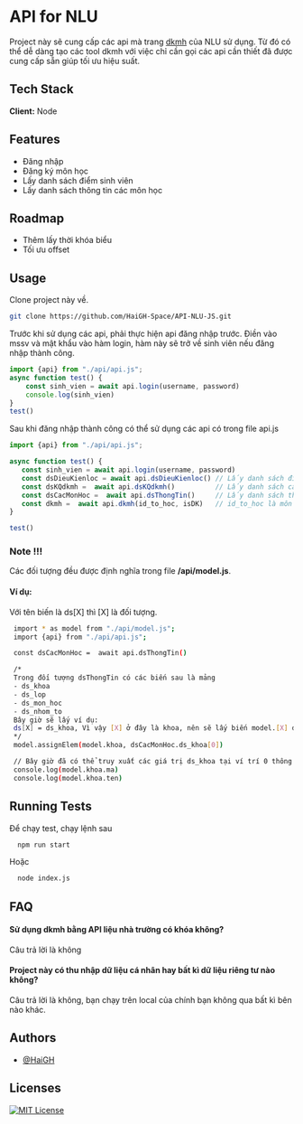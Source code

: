 
# API for NLU

Project này sẽ cung cấp các api mà trang [dkmh](https://dkmh.hcmuaf.edu.vn/) của NLU sử dụng. Từ đó có thể dễ dàng tạo các tool dkmh với việc chỉ cần gọi các api cần thiết đã được cung cấp sẵn giúp tối ưu hiệu suất.



## Tech Stack

**Client:** Node



## Features

- Đăng nhập
- Đăng ký môn học
- Lấy danh sách điểm sinh viên
- Lấy danh sách thông tin các môn học



## Roadmap

- Thêm lấy thời khóa biểu
- Tối ưu offset



## Usage

Clone project này về.

```bash
git clone https://github.com/HaiGH-Space/API-NLU-JS.git
```
Trước khi sử dụng các api, phải thực hiện api đăng nhập trước.
Điền vào mssv và mật khẩu vào hàm login, hàm này sẽ trở về sinh viên nếu đăng nhập thành công.
```javascript
import {api} from "./api/api.js";
async function test() {
    const sinh_vien = await api.login(username, password)
    console.log(sinh_vien)
}
test()
```
Sau khi đăng nhập thành công có thể sử dụng các api có trong file api.js
 ```javascript
import {api} from "./api/api.js";

async function test() {
    const sinh_vien = await api.login(username, password)
    const dsDieuKienloc = await api.dsDieuKienloc() // Lấy danh sách điều kiện lọc 
    const dsKQdkmh =  await api.dsKQdkmh()          // Lấy danh sách các kết quả đăng ký môn học
    const dsCacMonHoc =  await api.dsThongTin()     // Lấy danh sách thông tin về các môn học như: ds_lop, ds_mon_hoc, ds_nhom_to, ds_khoa
    const dkmh =  await api.dkmh(id_to_hoc, isDK)   // id_to_hoc là môn muốn thực thi lấy được thông qua dsCacMonHoc, isDK nếu là true thì thực thi dk môn, false thì sẽ hủy dk môn
}

test()
```
### Note !!!


Các đối tượng đều được định nghĩa trong file **/api/model.js**.

#### Ví dụ:
Với tên biến là ds[X] thì [X] là đối tượng.


```bash
 import * as model from "./api/model.js";
 import {api} from "./api/api.js";

 const dsCacMonHoc =  await api.dsThongTin()

 /* 
 Trong đối tượng dsThongTin có các biến sau là mảng
 - ds_khoa
 - ds_lop
 - ds_mon_hoc
 - ds_nhom_to
 Bây giờ sẽ lấy ví dụ:
 ds[X] = ds_khoa, Vì vậy [X] ở đây là khoa, nên sẽ lấy biến model.[X] để gán
 */  
 model.assignElem(model.khoa, dsCacMonHoc.ds_khoa[0])

 // Bây giờ đã có thể truy xuất các giá trị ds_khoa tại ví trí 0 thông qua biến khoa trong model
 console.log(model.khoa.ma)
 console.log(model.khoa.ten)
 ```

## Running Tests

Để chạy test, chạy lệnh sau

```bash
  npm run start
```

Hoặc

```bash
  node index.js
```


## FAQ

#### Sử dụng dkmh bằng API liệu nhà trường có khóa không?

Câu trả lời là không

#### Project này có thu nhập dữ liệu cá nhân hay bất kì dữ liệu riêng tư nào không?

Câu trả lời là không, bạn chạy trên local của chính bạn không qua bất kì bên nào khác.


## Authors

- [@HaiGH](https://github.com/HaiGH-Space)


## Licenses

[![MIT License](https://img.shields.io/badge/License-MIT-green.svg)](https://choosealicense.com/licenses/mit/)

